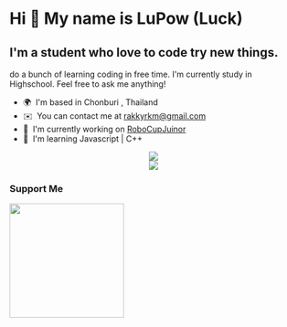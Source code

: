 Hi  👋 My name is LuPow (Luck)
====================================================================================================================================

I'm a student who love to code try new things.
----------------------------------------------

do a bunch of learning coding in free time. I'm currently study in Highschool. Feel free to ask me anything!

*   🌍  I'm based in Chonburi , Thailand
*   ✉️  You can contact me at [rakkyrkm@gmail.com](mailto:rakkyrkm@gmail.com)
*   🚀  I'm currently working on [RoboCupJuinor](https://github.com/rakky33/RoboCup-Junior)
*   🧠  I'm learning Javascript | C++
<p align="center">
  <a href="https://skillicons.dev">
    <img src="https://skillicons.dev/icons?i=arduino,py,ae,azure,blender,cs,html,pr" /><br>
    <img src="https://skillicons.dev/icons?i=unity,unreal,visualstudio,vscode" />
  </a>
</p>

### Support Me

<a href="https://www.buymeacoffee.com/LuPowsProject"><img src="https://cdn.buymeacoffee.com/buttons/v2/default-yellow.png" width="200" /></a>
